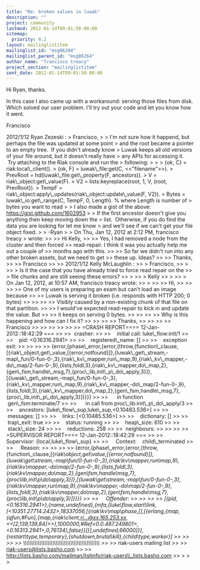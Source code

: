 ```yaml
---
title: "Re: broken values in luwak"
description: ""
project: community
lastmod: 2012-01-14T09:01:58-08:00
sitemap:
  priority: 0.2
layout: mailinglistitem
mailinglist_id: "msg06284"
mailinglist_parent_id: "msg06264"
author_name: "francisco treacy"
project_section: "mailinglistitem"
sent_date: 2012-01-14T09:01:58-08:00
---
```



Hi Ryan, thanks.

In this case I also came up with a workaround: serving those files
from disk. Which solved our user problem. I'll try out your code and
let you know how it went.

Francisco


2012/1/12 Ryan Zezeski :
&gt; Francisco,
&gt;
&gt; I'm not sure how it happend, but perhaps the file was updated at some point
&gt; and the root became a pointer to an empty tree.  If you didn't already know
&gt; Luwak keeps all old versions of your file around, but it doesn't really have
&gt; any APIs for accessing it.  Try attaching to the Riak console and run the
&gt; following:
&gt;
&gt;
&gt; {ok, C} = riak:local\\_client().
&gt; {ok, F} = luwak\\_file:get(C, &lt;&lt;"filename"&gt;&gt;).
&gt; PrevRoot = hd(luwak\\_file:get\\_property(F, ancestors)).
&gt; V = riak\\_object:get\\_value(F).
&gt; V2 = lists:keyreplace(root, 1, V, {root, PrevRoot}).
&gt; TempF = riak\\_object:apply\\_updates(riak\\_object:update\\_value(F, V2)).
&gt; Bytes = luwak\\_io:get\\_range(C, TempF, 0, Length). % where Length is number of
&gt; bytes you want to read
&gt;
&gt; I also made a gist of the above: https://gist.github.com/1602953
&gt;
&gt; If the first ancestor doesn't give you anything then keep moving down the
&gt; list.  Otherwise, if you do find the data you are looking for let me know
&gt; and we'll see if we can't get your file object fixed.
&gt;
&gt; -Ryan
&gt;
&gt; On Thu, Jan 12, 2012 at 2:12 PM, francisco treacy
&gt;  wrote:
&gt;&gt;
&gt;&gt; Hi Kelly,
&gt;&gt;
&gt;&gt; Yes, I had removed a node from the cluster and then forced
&gt;&gt; read-repair. I think it was you actually help me out a couple of
&gt;&gt; months ago with this.
&gt;&gt;
&gt;&gt; So far we didn't run into any other broken assets, but we need to get
&gt;&gt; these up. Ideas?
&gt;&gt;
&gt;&gt; Thanks,
&gt;&gt;
&gt;&gt; Francisco
&gt;&gt;
&gt;&gt; 2012/1/12 Kelly McLaughlin :
&gt;&gt; &gt; Francisco,
&gt;&gt; &gt;
&gt;&gt; &gt; Is it the case that you have already tried to force read repair on the
&gt;&gt; &gt; file chunks and are still seeing these errors?
&gt;&gt; &gt;
&gt;&gt; &gt; Kelly
&gt;&gt; &gt;
&gt;&gt; &gt; On Jan 12, 2012, at 10:57 AM, francisco treacy wrote:
&gt;&gt; &gt;
&gt;&gt; &gt;&gt; Hi,
&gt;&gt; &gt;&gt;
&gt;&gt; &gt;&gt; One of my users is preparing an exam but can't load an image because
&gt;&gt; &gt;&gt; Luwak is serving it broken (i.e. responds with HTTP 200; 0 bytes)
&gt;&gt; &gt;&gt;
&gt;&gt; &gt;&gt; Visibly caused by a non-existing chunk of that file on that partition.
&gt;&gt; &gt;&gt; I would've expected read-repair to kick in and update the value. But
&gt;&gt; &gt;&gt; it keeps on serving 0 bytes.
&gt;&gt; &gt;&gt;
&gt;&gt; &gt;&gt; Why is this happening and how can I fix it?
&gt;&gt; &gt;&gt;
&gt;&gt; &gt;&gt; Thanks,
&gt;&gt; &gt;&gt;
&gt;&gt; &gt;&gt; Francisco
&gt;&gt; &gt;&gt;
&gt;&gt; &gt;&gt;
&gt;&gt; &gt;&gt; =CRASH REPORT==== 12-Jan-2012::18:42:29 ===
&gt;&gt; &gt;&gt;  crasher:
&gt;&gt; &gt;&gt;    initial call: luke\\_flow:init/1
&gt;&gt; &gt;&gt;    pid: &lt;0.16316.2941&gt;
&gt;&gt; &gt;&gt;    registered\\_name: []
&gt;&gt; &gt;&gt;    exception exit:
&gt;&gt; &gt;&gt;
&gt;&gt; &gt;&gt; {error,{phase\\_error,{error,{throw,{function\\_clause,[{riak\\_object,get\\_value,[{error,notfound}]},{luwak\\_get\\_stream,-map\\_fun/0-fun-0-,3},{riak\\_kv\\_mapper,run\\_map,9},{riak\\_kv\\_mapper,-do\\_map/2-fun-0-,9},{lists,foldl,3},{riak\\_kv\\_mapper,do\\_map,2},{gen\\_fsm,handle\\_msg,7},{proc\\_lib,init\\_p\\_do\\_apply,3}]},[{luwak\\_get\\_stream,-map\\_fun/0-fun-0-,3},{riak\\_kv\\_mapper,run\\_map,9},{riak\\_kv\\_mapper,-do\\_map/2-fun-0-,9},{lists,foldl,3},{riak\\_kv\\_mapper,do\\_map,2},{gen\\_fsm,handle\\_msg,7},{proc\\_lib,init\\_p\\_do\\_apply,3}]}}}}
&gt;&gt; &gt;&gt;      in function  gen\\_fsm:terminate/7
&gt;&gt; &gt;&gt;      in call from proc\\_lib:init\\_p\\_do\\_apply/3
&gt;&gt; &gt;&gt;    ancestors: [luke\\_flow\\_sup,luke\\_sup,&lt;0.10483.536&gt;]
&gt;&gt; &gt;&gt;    messages: []
&gt;&gt; &gt;&gt;    links: [&lt;0.10485.536&gt;]
&gt;&gt; &gt;&gt;    dictionary: []
&gt;&gt; &gt;&gt;    trap\\_exit: true
&gt;&gt; &gt;&gt;    status: running
&gt;&gt; &gt;&gt;    heap\\_size: 610
&gt;&gt; &gt;&gt;    stack\\_size: 24
&gt;&gt; &gt;&gt;    reductions: 258
&gt;&gt; &gt;&gt;  neighbours:
&gt;&gt; &gt;&gt;
&gt;&gt; &gt;&gt; =SUPERVISOR REPORT==== 12-Jan-2012::18:42:29 ===
&gt;&gt; &gt;&gt;     Supervisor: {local,luke\\_flow\\_sup}
&gt;&gt; &gt;&gt;     Context:    child\\_terminated
&gt;&gt; &gt;&gt;     Reason:
&gt;&gt; &gt;&gt;
&gt;&gt; &gt;&gt; {error,{phase\\_error,{error,{throw,{function\\_clause,[{riak\\_object,get\\_value,[{error,notfound}]},{luwak\\_get\\_stream,-map\\_fun/0-fun-0-,3},{riak\\_kv\\_mapper,run\\_map,9},{riak\\_kv\\_mapper,-do\\_map/2-fun-0-,9},{lists,foldl,3},{riak\\_kv\\_mapper,do\\_map,2},{gen\\_fsm,handle\\_msg,7},{proc\\_lib,init\\_p\\_do\\_apply,3}]},[{luwak\\_get\\_stream,-map\\_fun/0-fun-0-,3},{riak\\_kv\\_mapper,run\\_map,9},{riak\\_kv\\_mapper,-do\\_map/2-fun-0-,9},{lists,foldl,3},{riak\\_kv\\_mapper,do\\_map,2},{gen\\_fsm,handle\\_msg,7},{proc\\_lib,init\\_p\\_do\\_apply,3}]}}}}
&gt;&gt; &gt;&gt;     Offender:
&gt;&gt; &gt;&gt;
&gt;&gt; &gt;&gt; [{pid,&lt;0.16316.2941&gt;},{name,undefined},{mfa,{luke\\_flow,start\\_link,[&lt;10351.27714.2432&gt;,18337056,[{riak\\_kv\\_map\\_phase,[],[{erlang,{map,{qfun,#Fun},{map,{riak\\_client,ri...@xx.165.253.xx,&lt;&lt;[2,139,139,84]&gt;&gt;},1000000,#Ref&lt;0.0.487.249801&gt;,&lt;0.16313.2941&gt;,0,76134},false}}]}],undefined,66000]}},{restart\\_type,temporary},{shutdown,brutal\\_kill},{child\\_type,worker}]
&gt;&gt; &gt;&gt;
&gt;&gt; &gt;&gt; \\_\\_\\_\\_\\_\\_\\_\\_\\_\\_\\_\\_\\_\\_\\_\\_\\_\\_\\_\\_\\_\\_\\_\\_\\_\\_\\_\\_\\_\\_\\_\\_\\_\\_\\_\\_\\_\\_\\_\\_\\_\\_\\_\\_\\_\\_\\_
&gt;&gt; &gt;&gt; riak-users mailing list
&gt;&gt; &gt;&gt; riak-users@lists.basho.com
&gt;&gt; &gt;&gt; http://lists.basho.com/mailman/listinfo/riak-users\\_lists.basho.com
&gt;&gt; &gt;
&gt;
&gt;


